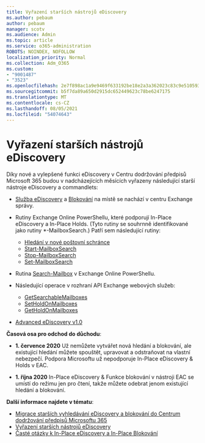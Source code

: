 ```yaml
---
title: Vyřazení starších nástrojů eDiscovery
ms.author: pebaum
author: pebaum
manager: scotv
ms.audience: Admin
ms.topic: article
ms.service: o365-administration
ROBOTS: NOINDEX, NOFOLLOW
localization_priority: Normal
ms.collection: Adm_O365
ms.custom:
- "9001487"
- "3523"
ms.openlocfilehash: 2e7f898ac1a9e9469f633192be18e2a3a362023c83c9e510593196b5a4a0daf5
ms.sourcegitcommit: b5f7da89a650d2915dc652449623c78be6247175
ms.translationtype: MT
ms.contentlocale: cs-CZ
ms.lasthandoff: 08/05/2021
ms.locfileid: "54074643"
---
```

# <a name="retirement-of-legacy-ediscovery-tools"></a>Vyřazení starších nástrojů eDiscovery

Díky nové a vylepšené funkci eDiscovery v Centru dodržování předpisů Microsoft 365 budou v nadcházejících měsících vyřazeny následující starší nástroje eDiscovery a commandlets:

- [Služba eDiscovery](https://docs.microsoft.com/exchange/security-and-compliance/in-place-ediscovery/in-place-ediscovery) a [Blokování](https://docs.microsoft.com/exchange/security-and-compliance/create-or-remove-in-place-holds) na místě se nachází v centru Exchange správy.

- Rutiny Exchange Online PowerShellu, které podporují In-Place eDiscovery a In-Place Holds. (Tyto rutiny se souhrnně identifikované jako rutiny *-MailboxSearch.) Patří sem následující rutiny:

    - [Hledání v nové poštovní schránce](https://docs.microsoft.com/powershell/module/exchange/policy-and-compliance-content-search/new-mailboxsearch)
    - [Start-MailboxSearch](https://docs.microsoft.com/powershell/module/exchange/policy-and-compliance-content-search/start-mailboxsearch)
    - [Stop-MailboxSearch](https://docs.microsoft.com/powershell/module/exchange/policy-and-compliance-content-search/stop-mailboxsearch)
    - [Set-MailboxSearch](https://docs.microsoft.com/powershell/module/exchange/policy-and-compliance-content-search/set-mailboxsearch)

- Rutina [Search-Mailbox](https://docs.microsoft.com/powershell/module/exchange/mailboxes/search-mailbox?view=exchange-ps) v Exchange Online PowerShellu.
- Následující operace v rozhraní API Exchange webových služeb:
    - [GetSearchableMailboxes](https://docs.microsoft.com/exchange/client-developer/web-service-reference/getsearchablemailboxes-operation)
    - [SetHoldOnMailboxes](https://docs.microsoft.com/exchange/client-developer/web-service-reference/setholdonmailboxes-operation)
    - [GetHoldOnMailboxes](https://docs.microsoft.com/exchange/client-developer/web-service-reference/getholdonmailboxes-operation)

- [Advanced eDiscovery v1.0](https://docs.microsoft.com/microsoft-365/compliance/office-365-advanced-ediscovery)

**Časová osa pro odchod do důchodu**:
- **1. července 2020** Už nemůžete vytvářet nová hledání a blokování, ale existující hledání můžete spouštět, upravovat a odstraňovat na vlastní nebezpečí. Podpora Microsoftu už nepodporuje In-Place eDiscovery & Holds v EAC.
    
- **1. října 2020** In-Place eDiscovery & Funkce blokování v nástroji EAC se umístí do režimu jen pro čtení, takže můžete odebrat jenom existující hledání a blokování.

**Další informace najdete v tématu**:

 - [Migrace starších vyhledávání eDiscovery a blokování do Centrum dodržování předpisů Microsoftu 365](https://docs.microsoft.com/microsoft-365/compliance/migrate-legacy-ediscovery-searches-and-holds)
 - [Vyřazení starších nástrojů eDiscovery](https://docs.microsoft.com/microsoft-365/compliance/legacy-ediscovery-retirement)
 - [Časté otázky k In-Place eDiscovery a In-Place Blokování](https://docs.microsoft.com/microsoft-365/compliance/legacy-ediscovery-retirement#faqs-about-in-place-ediscovery-and-in-place-holds)



